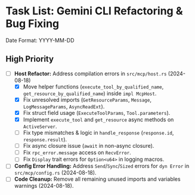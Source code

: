 # Task List: Gemini CLI Refactoring & Bug Fixing

Date Format: YYYY-MM-DD

## High Priority

*   [ ] **Host Refactor:** Address compilation errors in `src/mcp/host.rs` (2024-08-18)
    *   [x] Move helper functions (`execute_tool_by_qualified_name`, `get_resource_by_qualified_name`) inside `impl McpHost`.
    *   [x] Fix unresolved imports (`GetResourceParams`, `Message`, `LogMessageParams`, `AsyncReadExt`).
    *   [x] Fix struct field usage (`ExecuteToolParams`, `Tool.parameters`).
    *   [x] Implement `execute_tool` and `get_resource` async methods on `ActiveServer`.
    *   [ ] Fix type mismatches & logic in `handle_response` (`response.id`, `response.result`).
    *   [ ] Fix async closure issue (`await` in non-async closure).
    *   [ ] Fix `rpc_error.message` access on `RecvError`.
    *   [ ] Fix `Display` trait errors for `Option<u64>` in logging macros.
*   [ ] **Config Error Handling:** Address `Send`/`Sync`/`Sized` errors for `dyn Error` in `src/mcp/config.rs` (2024-08-18).
*   [ ] **Code Cleanup:** Remove all remaining unused imports and variables warnings (2024-08-18). 